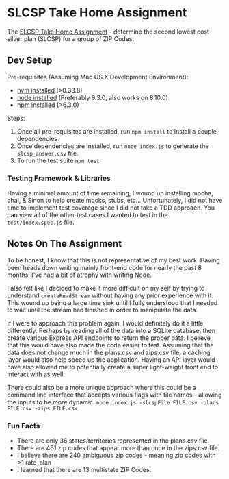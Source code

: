 # SLCSP Take Home Assignment

The [SLCSP Take Home Assignment](https://github.com/adhocteam/homework/tree/master/slcsp) - determine the second lowest cost silver plan (SLCSP) for
a group of ZIP Codes.

## Dev Setup

Pre-requisites (Assuming Mac OS X Development Environment):

* [nvm installed](https://github.com/creationix/nvm#installation) (>0.33.8)
* [node installed](https://nodejs.org/en/) (Preferably 9.3.0, also works on 8.10.0)
* [npm installed](https://docs.npmjs.com/cli/install) (>6.3.0)

Steps:

1. Once all pre-requisites are installed, run `npm install` to install a couple dependencies
2. Once dependencies are installed, run `node index.js` to generate the `slcsp_answer.csv` file.
3. To run the test suite `npm test`

### Testing Framework & Libraries

Having a minimal amount of time remaining, I wound up installing mocha, chai, & Sinon to help create mocks,
stubs, etc... Unfortunately, I did not have time to implement test coverage since I did not take a TDD approach.
You can view all of the other test cases I wanted to test in the `test/index.spec.js` file.

## Notes On The Assignment

To be honest, I know that this is not representative of my best work. Having been heads down writing mainly
front-end code for nearly the past 8 months, I've had a bit of atrophy with writing Node.

I also felt like I decided to make it more difficult on my self by trying to understand `createReadStream`
without having any prior experience with it. This wound up being a large time sink until I fully
understood that I needed to wait until the stream had finished in order to manipulate the data.

If I were to approach this problem again, I would definitely do it a little differently. Perhaps by
reading all of the data into a SQLite database, then create various Express API endpoints to return the
proper data. I believe that this would have also made the code easier to test. Assuming that the data
does not change much in the plans.csv and zips.csv file, a caching layer would also help speed up the
application. Having an API layer would have also allowed me to potentially create a super light-weight
front end to interact with as well.

There could also be a more unique approach where this could be a command line interface that accepts
various flags with file names - allowing the inputs to be more dynamic.
`node index.js -slcspFile FILE.csv -plans FILE.csv -zips FILE.csv`

### Fun Facts
- There are only 36 states/territories represented in the plans.csv file.
- There are 461 zip codes that appear more than once in the zips.csv file.
- I believe there are 240 ambiguous zip codes - meaning zip codes with >1 rate_plan
- I learned that there are 13 multistate ZIP Codes.
